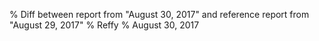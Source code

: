 % Diff between report from "August 30, 2017" and reference report from "August 29, 2017"
% Reffy
% August 30, 2017

